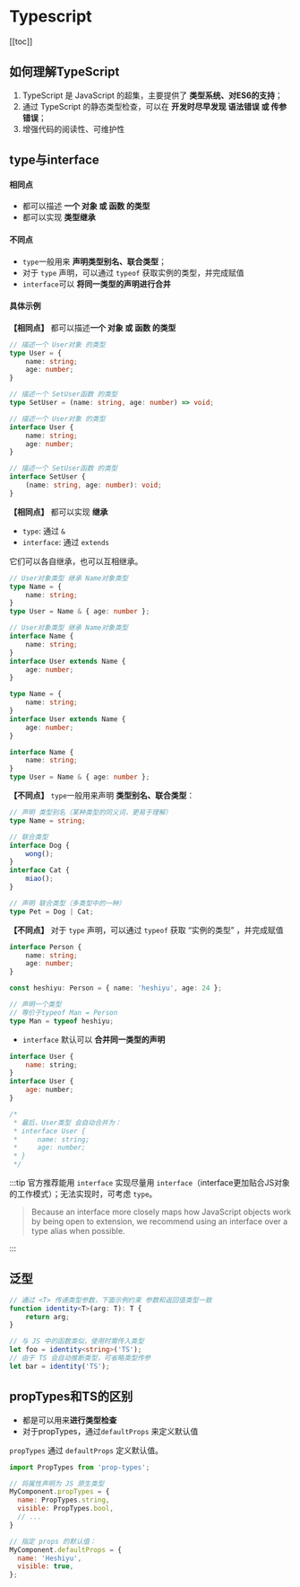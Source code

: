 # Typescript

[[toc]]

## 如何理解TypeScript
 1. TypeScript 是 JavaScript 的超集，主要提供了 **类型系统、对ES6的支持**；
 2. 通过 TypeScript 的静态类型检查，可以在 **开发时尽早发现 语法错误 或 传参错误**；
 3. 增强代码的阅读性、可维护性

## type与interface
#### 相同点
 - 都可以描述 **一个 对象 或 函数 的类型**
 - 都可以实现 **类型继承**

#### 不同点
 - `type`一般用来 **声明类型别名、联合类型**；
 - 对于 `type` 声明，可以通过 `typeof` 获取实例的类型，并完成赋值
 - `interface`可以 **将同一类型的声明进行合并**

#### 具体示例
**【相同点】** 都可以描述**一个 对象 或 函数 的类型**
```ts
// 描述一个 User对象 的类型
type User = {
    name: string;
    age: number;
}

// 描述一个 SetUser函数 的类型
type SetUser = (name: string, age: number) => void;
```

```ts
// 描述一个 User对象 的类型
interface User {
    name: string;
    age: number;
}

// 描述一个 SetUser函数 的类型
interface SetUser {
    (name: string, age: number): void;
}
```

**【相同点】** 都可以实现 **继承**
 - `type`: 通过 `&`
 - `interface`: 通过 `extends`

它们可以各自继承，也可以互相继承。

```ts
// User对象类型 继承 Name对象类型
type Name = {
    name: string;
}
type User = Name & { age: number };
```

```ts
// User对象类型 继承 Name对象类型
interface Name {
    name: string;
}
interface User extends Name {
    age: number;
}
```


```ts
type Name = {
    name: string;
}
interface User extends Name {
    age: number;
}
```

```ts
interface Name {
    name: string;
}
type User = Name & { age: number };
```

**【不同点】** `type`一般用来声明 **类型别名、联合类型**：
```ts
// 声明 类型别名（某种类型的同义词，更易于理解）
type Name = string;

// 联合类型
interface Dog {
    wong();
}
interface Cat {
    miao();
}

// 声明 联合类型（多类型中的一种）
type Pet = Dog | Cat;
```

**【不同点】** 对于 `type` 声明，可以通过 `typeof` 获取 “实例的类型” ，并完成赋值
```ts
interface Person {
    name: string;
    age: number;
}

const heshiyu: Person = { name: 'heshiyu', age: 24 };

// 声明一个类型
// 等价于typeof Man = Person
type Man = typeof heshiyu;
```
 
 - `interface` 默认可以 **合并同一类型的声明**
```js
interface User {
    name: string;
}
interface User {
    age: number;
}

/*
 * 最后，User类型 会自动合并为：
 * interface User {
 *     name: string;
 *     age: number;
 * }
 */
```

:::tip
官方推荐能用 `interface` 实现尽量用 `interface`（interface更加贴合JS对象的工作模式）；无法实现时，可考虑 `type`。

> Because an interface more closely maps how JavaScript objects work by being open to extension, we recommend using an interface over a type alias when possible.

:::

## 泛型
```ts
// 通过 <T> 传递类型参数，下面示例约束 参数和返回值类型一致
function identity<T>(arg: T): T {
    return arg;
}

// 与 JS 中的函数类似，使用时需传入类型
let foo = identity<string>('TS');
// 由于 TS 会自动推断类型，可省略类型传参
let bar = identity('TS');
```

## propTypes和TS的区别
- 都是可以用来**进行类型检查**
- 对于propTypes，通过`defaultProps` 来定义默认值

`propTypes` 通过 `defaultProps` 定义默认值。
```js
import PropTypes from 'prop-types';

// 将属性声明为 JS 原生类型
MyComponent.propTypes = {
  name: PropTypes.string,
  visible: PropTypes.bool,
  // ...
}

// 指定 props 的默认值：
MyComponent.defaultProps = {
  name: 'Heshiyu',
  visible: true,
};
```